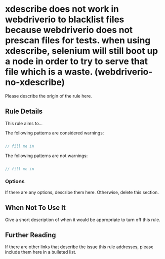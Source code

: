 # xdescribe does not work in webdriverio to blacklist files because webdriverio does not prescan files for tests. when using xdescribe, selenium will still boot up a node in order to try to serve that file which is a waste. (webdriverio-no-xdescribe)

Please describe the origin of the rule here.


## Rule Details

This rule aims to...

The following patterns are considered warnings:

```js

// fill me in

```

The following patterns are not warnings:

```js

// fill me in

```

### Options

If there are any options, describe them here. Otherwise, delete this section.

## When Not To Use It

Give a short description of when it would be appropriate to turn off this rule.

## Further Reading

If there are other links that describe the issue this rule addresses, please include them here in a bulleted list.
